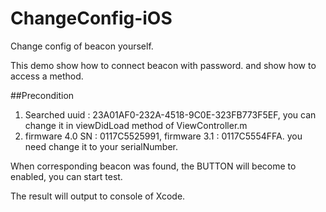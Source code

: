 # ChangeConfig-iOS

Change config of beacon yourself.

This demo show how to connect beacon with password. and show how to access a method.

##Precondition

1. Searched uuid : 23A01AF0-232A-4518-9C0E-323FB773F5EF, you can change it in viewDidLoad method of ViewController.m
2. firmware 4.0 SN : 0117C5525991, firmware 3.1 : 0117C5554FFA. you need change it to your serialNumber.


When corresponding beacon was found, the BUTTON will become to enabled, you can start test.

The result will output to console of Xcode.
